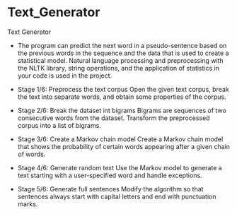 # Text_Generator

Text Generator

- The program can predict the next word in a pseudo-sentence based on the previous words in the sequence and the data that is used to create a statistical model. Natural language processing and preprocessing with the NLTK library, string operations, and the application of statistics in your code is used in the project.

- Stage 1/6: Preprocess the text corpus
  Open the given text corpus, break the text into separate words, and obtain some properties of the corpus.
- Stage 2/6: Break the dataset int bigrams
  Bigrams are sequences of two consecutive words from the dataset. Transform the preprocessed corpus into a list of bigrams.
- Stage 3/6: Create a Markov chain model
  Create a Markov chain model that shows the probability of certain words appearing after a given chain of words.
- Stage 4/6: Generate random text
  Use the Markov model to generate a text starting with a user-specified word and handle exceptions.
- Stage 5/6: Generate full sentences
  Modify the algorithm so that sentences always start with capital letters and end with punctuation marks.

